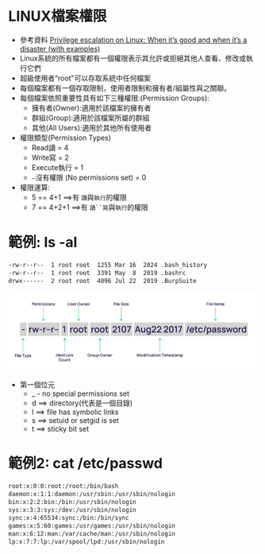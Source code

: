 # LINUX檔案權限
- 參考資料 [Privilege escalation on Linux: When it’s good and when it’s a disaster (with examples)](https://delinea.com/blog/linux-privilege-escalation)
- Linux系統的所有檔案都有一個權限表示其允許或拒絕其他人查看、修改或執行它們
- 超級使用者“root"可以存取系統中任何檔案
- 每個檔案都有一個存取限制，使用者限制和擁有者/組屬性與之關聯。
- 每個檔案依照重要性具有如下三種權限:(Permission Groups):
  - 擁有者(Owner):適用於該檔案的擁有者
  - 群組(Group):適用於該檔案所屬的群組
  - 其他(All Users):適用於其他所有使用者
- 權限類型(Permission Types)
  - Read讀 = 4
  - Write寫 = 2
  - Execute執行 = 1
  - `–`沒有權限 (No permissions set) = 0
- 權限運算:
  - 5 == 4+1 ==>有 `讀`與`執行`的權限
  - 7 == 4+2+1 ==>有 `讀``寫`與`執行`的權限

# 範例: ls -al
```
-rw-r--r--  1 root root  1255 Mar 16  2024 .bash_history
-rw-r--r--  1 root root  3391 May  8  2019 .bashrc
drwx------  2 root root  4096 Jul 22  2019 .BurpSuite
```
![passwd.jpg](passwd.jpg)

- 第一個位元
  - _ - no special permissions set
  - d ==> directory(代表是一個目錄)
  - l ==> file has symbolic links
  - s ==> setuid or setgid is set
  - t ==> sticky bit set

# 範例2: cat /etc/passwd
```
root:x:0:0:root:/root:/bin/bash
daemon:x:1:1:daemon:/usr/sbin:/usr/sbin/nologin
bin:x:2:2:bin:/bin:/usr/sbin/nologin
sys:x:3:3:sys:/dev:/usr/sbin/nologin
sync:x:4:65534:sync:/bin:/bin/sync
games:x:5:60:games:/usr/games:/usr/sbin/nologin
man:x:6:12:man:/var/cache/man:/usr/sbin/nologin
lp:x:7:7:lp:/var/spool/lpd:/usr/sbin/nologin
```


